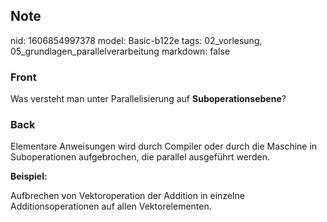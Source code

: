 ## Note
nid: 1606854997378
model: Basic-b122e
tags: 02_vorlesung, 05_grundlagen_parallelverarbeitung
markdown: false

### Front
<p>Was versteht man unter Parallelisierung auf
<b>Suboperationsebene</b>?

### Back
<p><span>Elementare Anweisungen wird durch Compiler oder durch die Maschine in Suboperationen aufgebrochen, die parallel ausgeführt werden.</span></p><p><b>Beispiel:</b></p><p><span>Aufbrechen von Vektoroperation der Addition in einzelne Additionsoperationen auf allen Vektorelementen.</span>
</p>
